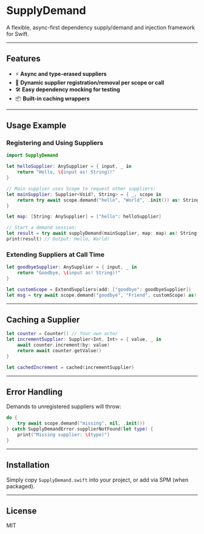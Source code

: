 # SupplyDemand

A flexible, async-first dependency supply/demand and injection framework for Swift.

---

## Features

- ⚡️ **Async and type-erased suppliers**  
- 🔁 **Dynamic supplier registration/removal per scope or call**
- 🛠 **Easy dependency mocking for testing**
- 📦 **Built-in caching wrappers**

---

## Usage Example

### Registering and Using Suppliers

```swift
import SupplyDemand

let helloSupplier: AnySupplier = { input, _ in
    return "Hello, \(input as! String)!"
}

// Main supplier uses Scope to request other suppliers:
let mainSupplier: Supplier<Void?, String> = { _, scope in
    return try await scope.demand("hello", "World", .init()) as! String
}

let map: [String: AnySupplier] = ["hello": helloSupplier]

// Start a demand session:
let result = try await supplyDemand(mainSupplier, map: map) as! String
print(result) // Output: Hello, World!
```

### Extending Suppliers at Call Time

```swift
let goodbyeSupplier: AnySupplier = { input, _ in
    return "Goodbye, \(input as! String)!"
}

let customScope = ExtendSuppliers(add: ["goodbye": goodbyeSupplier])
let msg = try await scope.demand("goodbye", "Friend", customScope) as! String
```

---

## Caching a Supplier

```swift
let counter = Counter() // Your own actor
let incrementSupplier: Supplier<Int, Int> = { value, _ in
    await counter.increment(by: value)
    return await counter.getValue()
}

let cachedIncrement = cached(incrementSupplier)
```

---

## Error Handling

Demands to unregistered suppliers will throw:

```swift
do {
    try await scope.demand("missing", nil, .init())
} catch SupplyDemandError.supplierNotFound(let type) {
    print("Missing supplier: \(type)")
}
```

---

## Installation

Simply copy `SupplyDemand.swift` into your project, or add via SPM (when packaged).

---

## License

MIT